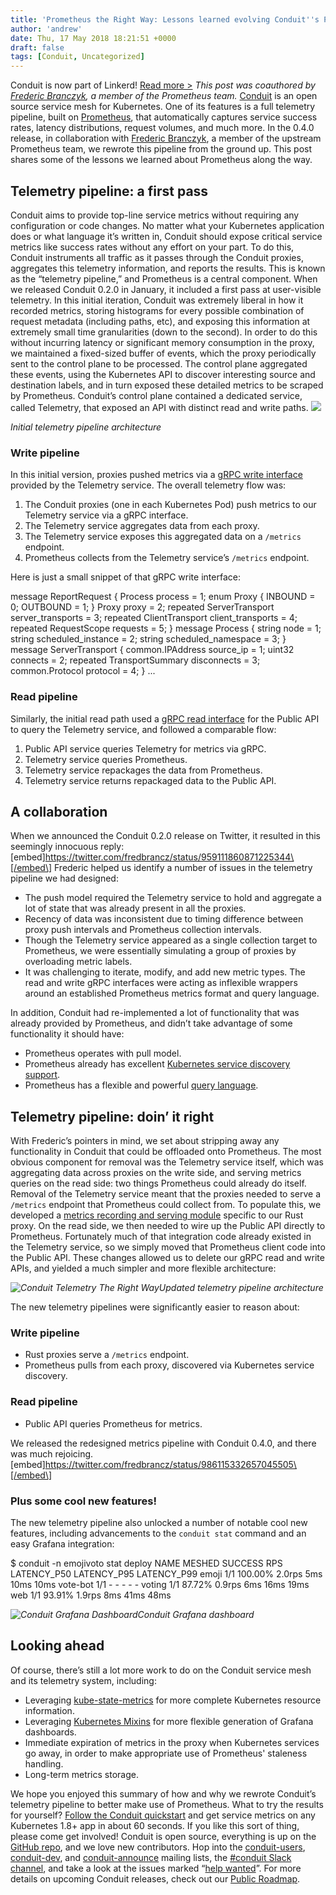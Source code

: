 ```yaml
---
title: 'Prometheus the Right Way: Lessons learned evolving Conduit''s Prometheus integration'
author: 'andrew'
date: Thu, 17 May 2018 18:21:51 +0000
draft: false
tags: [Conduit, Uncategorized]
---
```


Conduit is now part of Linkerd! [Read more >](/2018/07/06/conduit-0-5-and-the-future/ 'Conduit is now part of Linkerd announcement') _This post was coauthored by_ [_Frederic Branczyk_](https://twitter.com/fredbrancz)_, a member of the Prometheus team._ [Conduit](https://conduit.io/) is an open source service mesh for Kubernetes. One of its features is a full telemetry pipeline, built on [Prometheus](https://prometheus.io/), that automatically captures service success rates, latency distributions, request volumes, and much more. In the 0.4.0 release, in collaboration with [Frederic Branczyk](https://twitter.com/fredbrancz), a member of the upstream Prometheus team, we rewrote this pipeline from the ground up. This post shares some of the lessons we learned about Prometheus along the way.

## Telemetry pipeline: a first pass

Conduit aims to provide top-line service metrics without requiring any configuration or code changes. No matter what your Kubernetes application does or what language it’s written in, Conduit should expose critical service metrics like success rates without any effort on your part. To do this, Conduit instruments all traffic as it passes through the Conduit proxies, aggregates this telemetry information, and reports the results. This is known as the “telemetry pipeline,” and Prometheus is a central component. When we released Conduit 0.2.0 in January, it included a first pass at user-visible telemetry. In this initial iteration, Conduit was extremely liberal in how it recorded metrics, storing histograms for every possible combination of request metadata (including paths, etc), and exposing this information at extremely small time granularities (down to the second). In order to do this without incurring latency or significant memory consumption in the proxy, we maintained a fixed-sized buffer of events, which the proxy periodically sent to the control plane to be processed. The control plane aggregated these events, using the Kubernetes API to discover interesting source and destination labels, and in turn exposed these detailed metrics to be scraped by Prometheus. Conduit’s control plane contained a dedicated service, called Telemetry, that exposed an API with distinct read and write paths. ![](https://buoyant.io/wp-content/uploads/2018/05/conduit-prom-1-1024x656-1024x656.png)

_Initial telemetry pipeline architecture_

### Write pipeline

In this initial version, proxies pushed metrics via a [gRPC write interface](https://github.com/runconduit/conduit/blob/v0.2.0/proto/proxy/telemetry/telemetry.proto) provided by the Telemetry service. The overall telemetry flow was:

1.  The Conduit proxies (one in each Kubernetes Pod) push metrics to our Telemetry service via a gRPC interface.
2.  The Telemetry service aggregates data from each proxy.
3.  The Telemetry service exposes this aggregated data on a `/metrics` endpoint.
4.  Prometheus collects from the Telemetry service’s `/metrics` endpoint.

Here is just a small snippet of that gRPC write interface:

message ReportRequest { Process process = 1; enum Proxy { INBOUND = 0; OUTBOUND = 1; } Proxy proxy = 2; repeated ServerTransport server_transports = 3; repeated ClientTransport client_transports = 4; repeated RequestScope requests = 5; } message Process { string node = 1; string scheduled_instance = 2; string scheduled_namespace = 3; } message ServerTransport { common.IPAddress source_ip = 1; uint32 connects = 2; repeated TransportSummary disconnects = 3; common.Protocol protocol = 4; } ...

### Read pipeline

Similarly, the initial read path used a [gRPC read interface](https://github.com/runconduit/conduit/blob/v0.2.0/proto/controller/telemetry/telemetry.proto#L7-L35) for the Public API to query the Telemetry service, and followed a comparable flow:

1.  Public API service queries Telemetry for metrics via gRPC.
2.  Telemetry service queries Prometheus.
3.  Telemetry service repackages the data from Prometheus.
4.  Telemetry service returns repackaged data to the Public API.

## A collaboration

When we announced the Conduit 0.2.0 release on Twitter, it resulted in this seemingly innocuous reply: \[embed\]https://twitter.com/fredbrancz/status/959111860871225344\[/embed\] Frederic helped us identify a number of issues in the telemetry pipeline we had designed:

- The push model required the Telemetry service to hold and aggregate a lot of state that was already present in all the proxies.
- Recency of data was inconsistent due to timing difference between proxy push intervals and Prometheus collection intervals.
- Though the Telemetry service appeared as a single collection target to Prometheus, we were essentially simulating a group of proxies by overloading metric labels.
- It was challenging to iterate, modify, and add new metric types. The read and write gRPC interfaces were acting as inflexible wrappers around an established Prometheus metrics format and query language.

In addition, Conduit had re-implemented a lot of functionality that was already provided by Prometheus, and didn’t take advantage of some functionality it should have:

- Prometheus operates with pull model.
- Prometheus already has excellent [Kubernetes service discovery support](https://prometheus.io/docs/prometheus/latest/configuration/configuration/#%3Ckubernetes_sd_config%3E).
- Prometheus has a flexible and powerful [query language](https://prometheus.io/docs/prometheus/latest/querying/basics/).

## Telemetry pipeline: doin’ it right

With Frederic’s pointers in mind, we set about stripping away any functionality in Conduit that could be offloaded onto Prometheus. The most obvious component for removal was the Telemetry service itself, which was aggregating data across proxies on the write side, and serving metrics queries on the read side: two things Prometheus could already do itself. Removal of the Telemetry service meant that the proxies needed to serve a `/metrics` endpoint that Prometheus could collect from. To populate this, we developed a [metrics recording and serving module](https://github.com/runconduit/conduit/tree/86bb701be8ce5904334a29452fca25d0f507f6dc/proxy/src/telemetry/metrics) specific to our Rust proxy. On the read side, we then needed to wire up the Public API directly to Prometheus. Fortunately much of that integration code already existed in the Telemetry service, so we simply moved that Prometheus client code into the Public API. These changes allowed us to delete our gRPC read and write APIs, and yielded a much simpler and more flexible architecture:

_![Conduit Telemetry The Right Way](https://buoyant.io/wp-content/uploads/2018/05/conduit-prom-2-1024x509-1024x509.png)Updated telemetry pipeline architecture_

The new telemetry pipelines were significantly easier to reason about:

### Write pipeline

- Rust proxies serve a `/metrics` endpoint.
- Prometheus pulls from each proxy, discovered via Kubernetes service discovery.

### Read pipeline

- Public API queries Prometheus for metrics.

We released the redesigned metrics pipeline with Conduit 0.4.0, and there was much rejoicing. \[embed\]https://twitter.com/fredbrancz/status/986115332657045505\[/embed\]

### Plus some cool new features!

The new telemetry pipeline also unlocked a number of notable cool new features, including advancements to the `conduit stat` command and an easy Grafana integration:

\$ conduit -n emojivoto stat deploy NAME MESHED SUCCESS RPS LATENCY_P50 LATENCY_P95 LATENCY_P99 emoji 1/1 100.00% 2.0rps 5ms 10ms 10ms vote-bot 1/1 - - - - - voting 1/1 87.72% 0.9rps 6ms 16ms 19ms web 1/1 93.91% 1.9rps 8ms 41ms 48ms

_![Conduit Grafana Dashboard](https://buoyant.io/wp-content/uploads/2018/05/conduit-grafana-1-1024x556-1024x556.png)Conduit Grafana dashboard_

## Looking ahead

Of course, there’s still a lot more work to do on the Conduit service mesh and its telemetry system, including:

- Leveraging [kube-state-metrics](https://github.com/kubernetes/kube-state-metrics) for more complete Kubernetes resource information.
- Leveraging [Kubernetes Mixins](https://github.com/kubernetes-monitoring/kubernetes-mixin) for more flexible generation of Grafana dashboards.
- Immediate expiration of metrics in the proxy when Kubernetes services go away, in order to make appropriate use of Prometheus' staleness handling.
- Long-term metrics storage.

We hope you enjoyed this summary of how and why we rewrote Conduit’s telemetry pipeline to better make use of Prometheus. What to try the results for yourself? [Follow the Conduit quickstart](https://conduit.io/getting-started/) and get service metrics on any Kubernetes 1.8+ app in about 60 seconds. If you like this sort of thing, please come get involved! Conduit is open source, everything is up on the [GitHub repo](https://github.com/runconduit/conduit), and we love new contributors. Hop into the [conduit-users](https://groups.google.com/forum/#!forum/conduit-users), [conduit-dev](https://groups.google.com/forum/#!forum/conduit-dev), and [conduit-announce](https://groups.google.com/forum/#!forum/conduit-announce) mailing lists, the [#conduit Slack channel](https://slack.linkerd.io/), and take a look at the issues marked “[help wanted](https://github.com/runconduit/conduit/labels/help%20wanted)”. For more details on upcoming Conduit releases, check out our [Public Roadmap](https://conduit.io/roadmap/).
